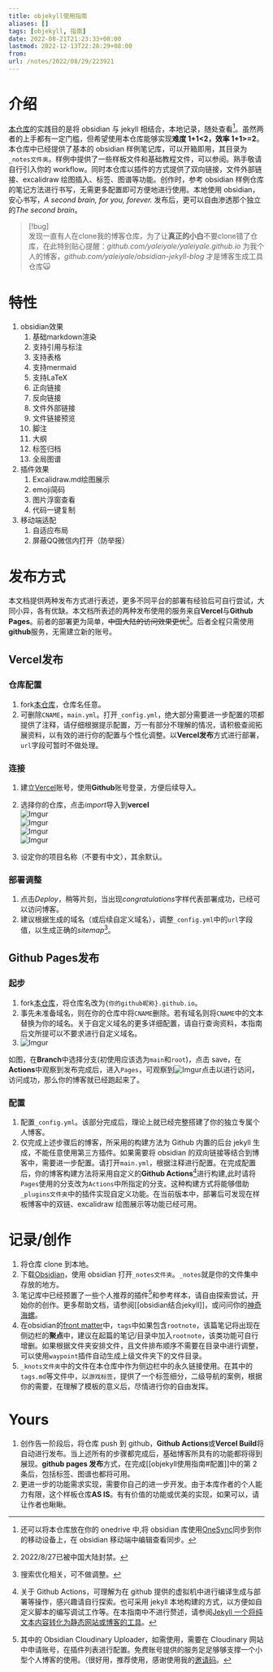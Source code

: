 ```yaml
---
title: objekyll使用指南
aliases: []
tags: [objekyll, 指南]
date: 2022-08-21T21:23:33+08:00
lastmod: 2022-12-13T22:28:29+08:00
from: 
url: /notes/2022/08/29/223921
---
```


# 介绍

[本仓库](https://github.com/yaleiyale/obsidian-jekyll-blog)的实践目的是将 obsidian 与 jekyll 相结合，本地记录，随处查看[^1]。虽然两者的上手都有一定门槛，但希望使用本仓库能够实现**难度 1+1<2，效率 1+1>=2**。本仓库中已经提供了基本的 obsidian 样例笔记库，可以开箱即用，其目录为`_notes文件夹`。样例中提供了一些样板文件和基础教程文件，可以参阅。熟手敬请自行引入你的 workflow。同时本仓库以插件的方式提供了双向链接，文件外部链接、excalidraw 绘图插入、标签、图谱等功能。创作时，参考 obsidian 样例仓库的笔记方法进行书写，无需更多配置即可方便地进行使用。本地使用 obsidian，安心书写，_A second brain, for you, forever._ 发布后，更可以自由渗透那个独立的*The second brain*。

> [!bug]  
> 发现一直有人在clone我的博客仓库，为了让**真正的小白**不要clone错了仓库，在此特别贴心提醒：*github.com/yaleiyale/yaleiyale.github.io* 为我个人的博客，*github.com/yaleiyale/obsidian-jekyll-blog* 才是博客生成工具仓库🙀

# 特性

1. obsidian效果
    1. 基础markdown渲染
    2. 支持引用与标注
    3. 支持表格
    4. 支持mermaid
    5. 支持LaTeX
    6. 正向链接
    7. 反向链接
    8. 文件外部链接
    9. 文件链接预览
    10. 脚注
    11. 大纲
    12. 标签归档
    13. 全局图谱
2. 插件效果
    1. Excalidraw.md绘图展示
    2. emoji简码
    3. 图片浮窗查看
    4. 代码一键复制
3. 移动端适配
    1. 自适应布局
    2. 屏蔽QQ微信内打开（防举报）

# 发布方式

本文档提供两种发布方式进行表述，更多不同平台的部署有经验后可自行尝试，大同小异，各有优缺。本文档所表述的两种发布使用的服务来自**Vercel**与**Github Pages**。前者的部署更为简单，~~中国大陆的访问效果更优~~[^2]。后者全程只需使用**github**服务，无需建立新的账号。

## Vercel发布

### 仓库配置

1. fork[本仓库](https://github.com/yaleiyale/obsidian-jekyll-blog)，仓库名任意。
2. 可删除`CNAME`，`main.yml`。打开`_config.yml`，绝大部分需要进一步配置的项都提供了注释，请仔细根据提示配置，万一有部分不理解的情况，请积极查阅拓展资料，以有效的进行你的配置与个性化调整。以**Vercel发布**方式进行部署，`url`字段可暂时不做处理。

### 连接

1. 建立[Vercel](https://vercel.com/)账号，使用**Github**账号登录，方便后续导入。
2. 选择你的仓库，点击*import*导入到**vercel**  
![Imgur](https://i.imgur.com/W6f2NE5.png)  
![Imgur](https://i.imgur.com/5LjxG0e.png)  
![Imgur](https://i.imgur.com/UgMzIms.png)  
![Imgur](https://i.imgur.com/lLeRv81.png)

3. 设定你的项目名称（不要有中文），其余默认。

### 部署调整

1. 点击*Deploy*，稍等片刻，当出现*congratulations*字样代表部署成功，已经可以访问博客。
2. 建议根据生成的域名（或后续自定义域名），调整`_config.yml`中的`url`字段值，以生成正确的*sitemap*[^3]。

## Github Pages发布

### 起步

1. fork[本仓库](https://github.com/yaleiyale/obsidian-jekyll-blog)，将仓库名改为`{你的github昵称}.github.io`。
2. 事先未准备域名，则在你的仓库中将`CNAME`删除。若有域名则将`CNAME`中的文本替换为你的域名。关于自定义域名的更多详细配置，请自行查询资料，本指南后文所提可以不要求进行自定义域名。
3. ![Imgur](https://i.imgur.com/DWjrgeF.png)

如图，在**Branch**中选择分支(初使用应该选为`main`和`root`)，点击 save，在**Actions**中观察到发布完成后，进入`Pages`，可观察到![Imgur](https://i.imgur.com/KfJ3YXB.png)点击以进行访问，访问成功，那么你的博客就已经跑起来了。

### 配置

1. 配置`_config.yml`。该部分完成后，理论上就已经完整搭建了你的独立专属个人博客。
2. 仅完成上述步骤后的博客，所采用的构建方法为 Github 内置的后台 jekyll 生成，不能任意使用第三方插件。如果需要将 obsidian 的双向链接等结合到博客中，需要进一步配置。请打开`main.yml`，根据注释进行配置。在完成配置后，你的博客构建方法将采用自定义的**Github Actions**[^4]进行构建,此时请将`Pages`使用的分支改为`Actions`中所指定的分支。这种构建方式将能够借助`_plugins文件夹`中的插件实现自定义功能。在当前版本中，部署后可发现在样板博客中的双链、excalidraw 绘图展示等功能已经可用。

# 记录/创作

1. 将仓库 clone 到本地。
2. 下载[Obsidian](https://obsidian.md/)，使用 obsidian 打开`_notes文件夹`。`_notes`就是你的文件集中存放的地方。
3. 笔记库中已经预置了一些个人推荐的插件[^5]和参考样本，请自由探索尝试，开始你的创作。更多帮助文档，请参阅[[obsidian结合jekyll]]，或问问你的[神奇海螺](https://res.cloudinary.com/dbbz8b3ce/image/upload/v1661131544/obsidian/icglvr2xcfqdtkrhfnx3.png)。
4. 在obsidian的[front matter](https://publish.obsidian.md/help-zh/%E9%AB%98%E7%BA%A7%E7%94%A8%E6%B3%95/YAML+front+matter)中，`tags`中如果包含`rootnote`，该篇笔记将出现在侧边栏的**聚点**中，建议在起篇的笔记/目录中加入`rootnote`，该类功能可自行增删。如果根据文件夹安排文件，且文件排布顺序不需要在目录中进行调整，可以使用`waypoint`插件自动生成上级文件夹下的文件目录。
5. `_knots文件夹`中的文件在本仓库中作为侧边栏中的永久链接使用。在其中的`tags.md`等文件中，以`游戏标签`，提供了一个标签细分，二级导航的案例，根据你的需要，在理解了模板的意义后，尽情进行你的自由发挥。

# Yours

1. 创作告一阶段后，将仓库 push 到 github，**Github Actions**或**Vercel Build**将自动进行发布。当上述所有的步骤都完成后，基础博客所具有的功能都将得到展现。**github pages 发布**方式，在完成[[objekyll使用指南#配置]]中的第 2 条后，包括标签、图谱也都将可用。
2. 更进一步的功能需求实现，需要你自己的进一步开发。由于本库作者的个人能力有限，这个样板仓库**AS IS**。有有价值的功能或优美的实现，如果可以，请让作者也瞅瞅。

[^1]: 还可以将本仓库放在你的 onedrive 中,将 obsidian 库使用[OneSync](https://play.google.com/store/apps/details?id=com.ttxapps.onesyncv2&hl=zh&gl=US)同步到你的移动设备上，在 obsidian 移动端中编辑查看同步。

[^2]: 2022/8/27已被中国大陆封禁。

[^3]: 搜索优化相关，可不做调整。

[^4]: 关于 Github Actions，可理解为在 github 提供的虚拟机中进行编译生成与部署等操作，感兴趣请自行探索。也可采用 jekyll 本地构建的方式，以方便如自定义脚本的编写调试工作等。在本指南中不进行赘述，请参阅[Jekyll 一个将纯文本内容转化为静态网站或博客的工具](https://www.jekyll.com.cn/)。

[^5]: 其中的 Obsidian Cloudinary Uploader，如需使用，需要在 Cloudinary 网站中申请账号，在插件列表进行配置。免费账号提供的服务足足够够支撑一个小型个人博客的使用。（很好用，推荐使用，感谢使用我的[邀请码](https://cloudinary.com/invites/lpov9zyyucivvxsnalc5/h84ed9tsekqvcjy3opuz?t=default)。
